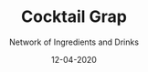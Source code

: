 ---
title: Cocktail Grap
subtitle: Network of Ingredients and Drinks
layout: default
modal-id: 2
date: 12-04-2020
img: blank.png
iframe: https://chart-studio.plotly.com/~SkylarACD/1.embed
graphheight: 700px
graphwidth: 700px
thumbnail: cocktail-thumbnail.png
alt: image-alt
project-date: December 2020
client: 
category: 
description: 

---